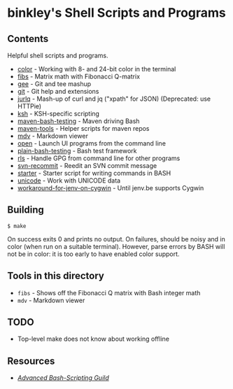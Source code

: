 # binkley's Shell Scripts and Programs

## Contents

Helpful shell scripts and programs.

* [color](color/README.md) - Working with 8- and 24-bit color in the terminal
* [fibs](fibs) - Matrix math with Fibonacci Q-matrix
* [gee](gee/README.md) - Git and tee mashup
* [git](git/README.md) - Git help and extensions
* [jurlq](jurlq) - Mash-up of curl and jq ("xpath" for JSON) (Deprecated: use
HTTPie)
* [ksh](ksh) - KSH-specific scripting
* [maven-bash-testing](maven-bash-testing/README.md) - Maven driving Bash
* [maven-tools](maven-tools) - Helper scripts for maven repos
* [mdv](mdv) - Markdown viewer
* [open](open) - Launch UI programs from the command line
* [plain-bash-testing](plain-bash-testing/README.md) - Bash test framework
* [rls](rls) - Handle GPG from command line for other programs
* [svn-recommit](svn-recommit/README.md) - Reedit an SVN commit message
* [starter](starter/README.md) - Starter script for writing commands in BASH
* [unicode](unicode/README.md) - Work with UNICODE data
* [workaround-for-jenv-on-cygwin](workaround-for-jenv-on-cygwin) - Until jenv.be supports Cygwin

## Building

```
$ make
```

On success exits 0 and prints no output.  On failures, should be noisy and
in color (when run on a suitable terminal).  However, parse errors by BASH will not be in color: it is too early to have enabled color support.

## Tools in this directory

* `fibs` - Shows off the Fibonacci Q matrix with Bash integer math
* `mdv` - Markdown viewer

## TODO

* Top-level make does not know about working offline

## Resources

* [_Advanced Bash-Scripting Guild_](http://www.tldp.org/LDP/abs/html/)
